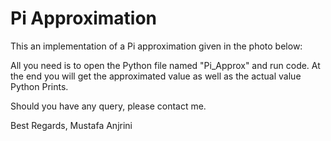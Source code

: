 # Pi Approximation

This an implementation of a Pi approximation given in the photo below:

All you need is to open the Python file named "Pi_Approx" and run code. At the end you will get the approximated value as well as the actual value Python Prints.

Should you have any query, please contact me.

Best Regards,
Mustafa Anjrini
